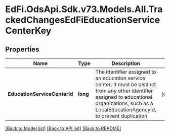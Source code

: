 # EdFi.OdsApi.Sdk.v73.Models.All.TrackedChangesEdFiEducationServiceCenterKey

## Properties

Name | Type | Description | Notes
------------ | ------------- | ------------- | -------------
**EducationServiceCenterId** | **long** | The identifier assigned to an education service center. It must be distinct from any other identifier assigned to educational organizations, such as a LocalEducationAgencyId, to prevent duplication. | [optional] 

[[Back to Model list]](../../README.md#documentation-for-models) [[Back to API list]](../../README.md#documentation-for-api-endpoints) [[Back to README]](../../README.md)

